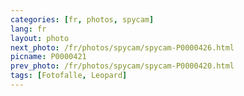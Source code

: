 ```yaml
---
categories: [fr, photos, spycam]
lang: fr
layout: photo
next_photo: /fr/photos/spycam/spycam-P0000426.html
picname: P0000421
prev_photo: /fr/photos/spycam/spycam-P0000420.html
tags: [Fotofalle, Leopard]
---
```

